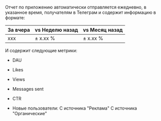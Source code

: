 Отчет по приложению автоматически отправляется ежедневно, в указанное время, получателям в Телеграм и содержит информацию в формате:

| За вчера | vs Неделю назад | vs Месяц назад |	
| --- | --- | --- |
| xxx | ± x.xx % | ± x.xx % |

И содержит следующие метрики:
* DAU
* Likes
* Views
* Messages sent
* CTR

* Новые пользователи:
  С источника "Реклама"
  С источника "Органические"
